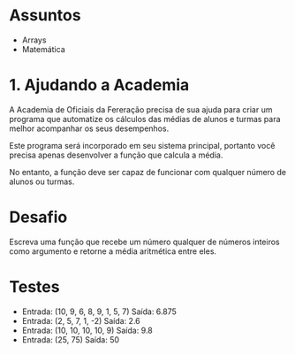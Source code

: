 # Assuntos
- Arrays
- Matemática

# 1. Ajudando a Academia

A Academia de Oficiais da Fereração precisa de sua ajuda para criar um programa que automatize os cálculos das médias de alunos e turmas para melhor acompanhar os seus desempenhos.

Este programa será incorporado em seu sistema principal, portanto você precisa apenas desenvolver a função que calcula a média.

No entanto, a função deve ser capaz de funcionar com qualquer número de alunos ou turmas.

# Desafio

Escreva uma função que recebe um número qualquer de números inteiros como argumento e retorne a média aritmética entre eles.

# Testes

- Entrada: (10, 9, 6, 8, 9, 1, 5, 7)
Saída: 6.875
- Entrada: (2, 5, 7, 1, -2)
Saída: 2.6
- Entrada: (10, 10, 10, 10, 9)
Saída: 9.8
- Entrada: (25, 75)
Saída: 50 